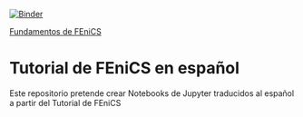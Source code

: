 [![Binder](https://mybinder.org/badge_logo.svg)](https://mybinder.org/v2/gh/felixenzogarofalo/Tutorial-de-FEniCS-en-espa-ol/master)

[Fundamentos de FEniCS](https://mybinder.org/v2/gh/felixenzogarofalo/Tutorial-de-FEniCS-en-espa-ol/master?urlpath=https%3A%2F%2Fgithub.com%2Ffelixenzogarofalo%2FTutorial-de-FEniCS-en-espa-ol%2Fblob%2Fmaster%2F00%2520Fundamentos.ipynb)


# Tutorial de FEniCS en español
Este repositorio pretende crear Notebooks de Jupyter traducidos al español a partir del Tutorial de FEniCS
